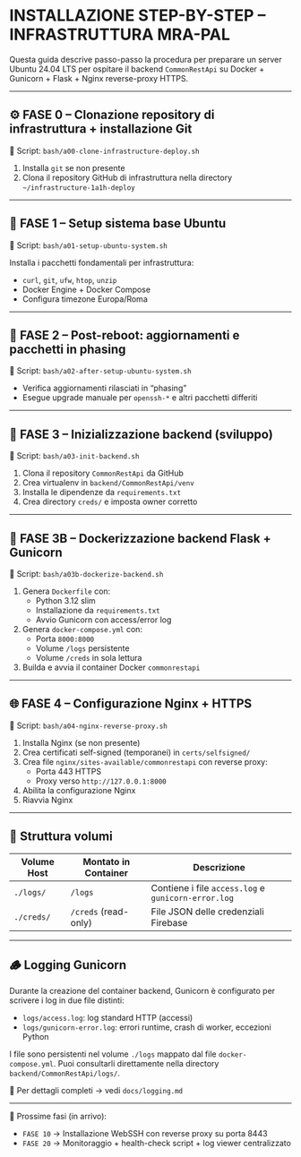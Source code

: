 # INSTALLAZIONE STEP-BY-STEP – INFRASTRUTTURA MRA-PAL

Questa guida descrive passo-passo la procedura per preparare un server Ubuntu 24.04 LTS
per ospitare il backend `CommonRestApi` su Docker + Gunicorn + Flask + Nginx reverse-proxy HTTPS.

---

## ⚙️ FASE 0 – Clonazione repository di infrastruttura + installazione Git

📄 Script: `bash/a00-clone-infrastructure-deploy.sh`

1. Installa `git` se non presente
2. Clona il repository GitHub di infrastruttura nella directory `~/infrastructure-1a1h-deploy`

---

## 🧱 FASE 1 – Setup sistema base Ubuntu

📄 Script: `bash/a01-setup-ubuntu-system.sh`

Installa i pacchetti fondamentali per infrastruttura:

- `curl`, `git`, `ufw`, `htop`, `unzip`
- Docker Engine + Docker Compose
- Configura timezone Europa/Roma

---

## 🔄 FASE 2 – Post-reboot: aggiornamenti e pacchetti in phasing

📄 Script: `bash/a02-after-setup-ubuntu-system.sh`

- Verifica aggiornamenti rilasciati in “phasing”
- Esegue upgrade manuale per `openssh-*` e altri pacchetti differiti

---

## 🧰 FASE 3 – Inizializzazione backend (sviluppo)

📄 Script: `bash/a03-init-backend.sh`

1. Clona il repository `CommonRestApi` da GitHub
2. Crea virtualenv in `backend/CommonRestApi/venv`
3. Installa le dipendenze da `requirements.txt`
4. Crea directory `creds/` e imposta owner corretto

---

## 🐳 FASE 3B – Dockerizzazione backend Flask + Gunicorn

📄 Script: `bash/a03b-dockerize-backend.sh`

1. Genera `Dockerfile` con:
   - Python 3.12 slim
   - Installazione da `requirements.txt`
   - Avvio Gunicorn con access/error log
2. Genera `docker-compose.yml` con:
   - Porta `8000:8000`
   - Volume `/logs` persistente
   - Volume `/creds` in sola lettura
3. Builda e avvia il container Docker `commonrestapi`

---

## 🌐 FASE 4 – Configurazione Nginx + HTTPS

📄 Script: `bash/a04-nginx-reverse-proxy.sh`

1. Installa Nginx (se non presente)
2. Crea certificati self-signed (temporanei) in `certs/selfsigned/`
3. Crea file `nginx/sites-available/commonrestapi` con reverse proxy:
   - Porta 443 HTTPS
   - Proxy verso `http://127.0.0.1:8000`
4. Abilita la configurazione Nginx
5. Riavvia Nginx


---

## 📂 Struttura volumi

| Volume Host                 | Montato in Container | Descrizione                            |
|----------------------------|----------------------|----------------------------------------|
| `./logs/`                  | `/logs`              | Contiene i file `access.log` e `gunicorn-error.log` |
| `./creds/`                 | `/creds` (read-only) | File JSON delle credenziali Firebase   |

---

## 🪵 Logging Gunicorn

Durante la creazione del container backend, Gunicorn è configurato per scrivere i log in due file distinti:

- `logs/access.log`: log standard HTTP (accessi)
- `logs/gunicorn-error.log`: errori runtime, crash di worker, eccezioni Python

I file sono persistenti nel volume `./logs` mappato dal file `docker-compose.yml`.
Puoi consultarli direttamente nella directory `backend/CommonRestApi/logs/`.

📎 Per dettagli completi → vedi `docs/logging.md`

---

📌 Prossime fasi (in arrivo):
- `FASE 10` → Installazione WebSSH con reverse proxy su porta 8443
- `FASE 20` → Monitoraggio + health-check script + log viewer centralizzato
